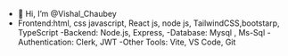 - 👋 Hi, I’m @Vishal_Chaubey
- Frontend:html, css javascript, React js, node js, TailwindCSS,bootstarp, TypeScript
-Backend: Node.js, Express, 
-Database: Mysql , Ms-Sql
-Authentication: Clerk, JWT
-Other Tools: Vite, VS Code, Git

<!---
9326870893/9326870893 is a ✨ special ✨ repository because its `README.md` (this file) appears on your GitHub profile.
You can click the Preview link to take a look at your changes.
--->
